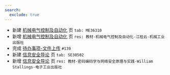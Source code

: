 ```yaml
---
search:
  exclude: true
---
```


- 新建 [机械电气控制及自动化](../../../../course/机械电气控制及自动化.md) 页 `tab: ME36310`
- 新增 [机械电气控制及自动化](../../../../course/机械电气控制及自动化.md) 页 `res: 教材-机械电气控制及自动化-江桂云-机械工业出版社`
- 完成 [待办事项-文件上传](../../../待办事项/upload.md) `#139`
- 新建 [信息安全导论](../../../../course/信息安全导论.md) 页 `tab: SE30502`
- 新增 [信息安全导论](../../../../course/信息安全导论.md) 页 `res: 教材-密码编码学与网络安全原理与实践-William Stallings-电子工业出版社`
